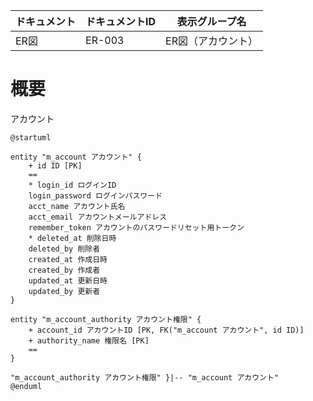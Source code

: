 ドキュメント|ドキュメントID|表示グループ名    
------------|--------------|------------------
ER図        |ER-003        |ER図（アカウント）

# 概要

アカウント

```plantuml
@startuml 

entity "m_account アカウント" {
    + id ID [PK]
    ==
    * login_id ログインID
    login_password ログインパスワード
    acct_name アカウント氏名
    acct_email アカウントメールアドレス
    remember_token アカウントのパスワードリセット用トークン
    * deleted_at 削除日時
    deleted_by 削除者
    created_at 作成日時
    created_by 作成者
    updated_at 更新日時
    updated_by 更新者
}

entity "m_account_authority アカウント権限" {
    + account_id アカウントID [PK, FK("m_account アカウント", id ID)]
    + authority_name 権限名 [PK]
    ==
}

"m_account_authority アカウント権限" }|-- "m_account アカウント"
@enduml
```
